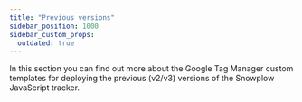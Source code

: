 ```yaml
---
title: "Previous versions"
sidebar_position: 1000
sidebar_custom_props:
  outdated: true
---
```


In this section you can find out more about the Google Tag Manager custom templates for deploying the previous (v2/v3) versions of the Snowplow JavaScript tracker.
